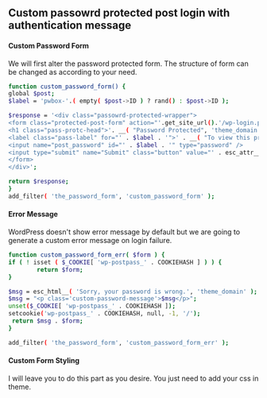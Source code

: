 ## Custom passowrd protected post login with authentication message


#### Custom Password Form
We will first alter the password protected form. The structure of form can be changed as according to your need.
```sh
function custom_password_form() {
global $post;
$label = 'pwbox-'.( empty( $post->ID ) ? rand() : $post->ID );

$response = '<div class="passowrd-protected-wrapper">
<form class="protected-post-form" action="'.get_site_url().'/wp-login.php?action=postpass" method="post">
<h1 class="pass-protc-head">'. __( "Password Protected", 'theme_domain' ) . '</h1>
<label class="pass-label" for="' . $label . '">' . __( "To view this protected page, enter the password below:", 'theme_domain' ) . ' </label>
<input name="post_password" id="' . $label . '" type="password" />
<input type="submit" name="Submit" class="button" value="' . esc_attr__( "Submit", 'theme_domain' ) . '" />
</form>
</div>';

return $response;
}
add_filter( 'the_password_form', 'custom_password_form' );
```
#### Error Message
WordPress doesn't show error message by default but we are going to generate a custom error message on login failure.
```sh
function custom_password_form_err( $form ) {
if ( ! isset ( $_COOKIE[ 'wp-postpass_' . COOKIEHASH ] ) ) {
		return $form;
}

$msg = esc_html__( 'Sorry, your password is wrong.', 'theme_domain' );
$msg = "<p class='custom-password-message'>$msg</p>";
unset($_COOKIE[ 'wp-postpass_' . COOKIEHASH ]);
setcookie('wp-postpass_' . COOKIEHASH, null, -1, '/');
 return $msg . $form;
}

add_filter( 'the_password_form', 'custom_password_form_err' );
```
#### Custom Form Styling
I will leave you to do this part as you desire. You just need to add your css in theme.
